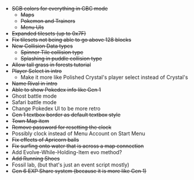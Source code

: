 - ~~SGB colors for everything in GBC mode~~
  - ~~Maps~~
  - ~~Pokemon and Trainers~~
  - ~~Menu UIs~~
- ~~Expanded tilesets (up to 0x7F)~~
- ~~Fix tilesets not being able to go above 128 blocks~~
- ~~New Collision Data types~~
  - ~~Spinner Tile collision type~~
  - ~~Splashing in puddle collision type~~
- ~~Allow tall grass in forests tutorial~~
- ~~Player Select in intro~~
  - Make it more like Polished Crystal's player select instead of Crystal's
- ~~Name Rival in intro~~
- ~~Able to show Pokedex info like Gen 1~~
- Ghost battle mode
- Safari battle mode
- Change Pokedex UI to be more retro
- ~~Gen 1 textbox border as default textbox style~~
- ~~Town Map item~~
- ~~Remove password for resetting the clock~~
- Possibly clock instead of Menu Account on Start Menu
- ~~Fix effects of Apricorn balls~~
- ~~Fix surfing onto water that is across a map connection~~
- Add Evolve-While-Holding-Item evo method?
- ~~Add Running Shoes~~
- Fossil lab, (but that's just an event script mostly)
- ~~Gen 6 EXP Share system (because it is more like Gen 1)~~
